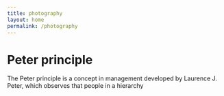 ```yaml
---
title: photography
layout: home
permalink: /photography
---
```


# Peter principle

The Peter principle is a concept in management developed by Laurence J. Peter, which observes that people in a hierarchy 
